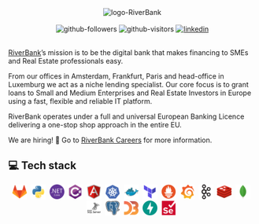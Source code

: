  
<div id="header" align="center">
  <img src="https://www.riverbank.eu/assets/images/logo.svg" alt="logo-RiverBank" aria-label="logo-riverbank" width="300"/>
</div>
<div id="badges" align="center">
  <br>
  <img src="https://img.shields.io/github/followers/RiverBank-Eu?style=social" alt="github-followers"/>
  <img src="https://visitor-badge.laobi.icu/badge?page_id=RiverBank-Eu.RiverBank-Eu" alt="github-visitors"/>
  <a href="https://www.linkedin.com/company/riverbank-s.a./">
    <img src="https://img.shields.io/badge/-LinkedIn-%230177B5?style=flat&logo=linkedin" alt="linkedin"/>
  </a>
  <br><br>
</div>

  
[RiverBank]’s mission is to be the digital bank that makes financing to SMEs and Real Estate professionals easy. 

From our offices in Amsterdam, Frankfurt, Paris and head-office in Luxemburg we act as a niche lending specialist. Our core focus is to grant loans to Small and Medium Enterprises and Real Estate Investors in Europe using a fast, flexible and reliable IT platform. 

RiverBank operates under a full and universal European Banking Licence delivering a one-stop shop approach in the entire EU. 

We are hiring! :rocket: Go to [RiverBank Careers] for more information.


## :computer: Tech stack
<div align="center">
  <img src="https://github.com/devicons/devicon/blob/master/icons/gitlab/gitlab-original.svg" title="gitlab" alt="gitlab" width="30" height="30"/>&nbsp;
  <img src="https://github.com/devicons/devicon/blob/master/icons/python/python-original.svg" title="python" alt="python" width="30" height="30"/>&nbsp;
  <img src="https://github.com/devicons/devicon/blob/master/icons/dotnetcore/dotnetcore-original.svg" title="dotnetcore" alt="dotnetcore" width="30" height="30"/>&nbsp;
  <img src="https://github.com/devicons/devicon/blob/master/icons/csharp/csharp-original.svg" title="csharp" alt="csharp" width="30" height="30"/>&nbsp;
  <img src="https://github.com/devicons/devicon/blob/master/icons/angularjs/angularjs-original.svg" title="angularjs" alt="angularjs" width="30" height="30"/>&nbsp;
  <img src="https://github.com/devicons/devicon/blob/master/icons/kubernetes/kubernetes-plain.svg" title="kubernetes" alt="kubernetes" width="30" height="30"/>&nbsp;
  <img src="https://github.com/devicons/devicon/blob/master/icons/docker/docker-original.svg" title="docker" alt="docker" width="30" height="30"/>&nbsp;
  <img src="https://github.com/devicons/devicon/blob/master/icons/terraform/terraform-original.svg" title="terraform" alt="terraform" width="30" height="30"/>&nbsp;
  <img src="https://github.com/devicons/devicon/blob/master/icons/prometheus/prometheus-original.svg" title="prometheus" alt="prometheus" width="30" height="30"/>&nbsp;
  <img src="https://github.com/devicons/devicon/blob/master/icons/grafana/grafana-original.svg" title="grafana" alt="grafana" width="30" height="30"/>&nbsp;
  <img src="https://github.com/devicons/devicon/blob/master/icons/apachekafka/apachekafka-original.svg" title="apachekafka" alt="apachekafka" width="30" height="30"/>&nbsp;
  <img src="https://github.com/devicons/devicon/blob/master/icons/redis/redis-original.svg" title="redis" alt="redis" width="30" height="30"/>&nbsp;
  <img src="https://github.com/devicons/devicon/blob/master/icons/mongodb/mongodb-original.svg" title="mongodb" alt="mongodb" width="30" height="30"/>&nbsp;
  <img src="https://github.com/devicons/devicon/blob/master/icons/microsoftsqlserver/microsoftsqlserver-plain-wordmark.svg" title="microsoftsqlserver" alt="microsoftsqlserver" width="30" height="30"/>&nbsp;
  <img src="https://github.com/devicons/devicon/blob/master/icons/postgresql/postgresql-original.svg" title="postgresql" alt="postgresql" width="30" height="30"/>&nbsp;
  <img src="https://github.com/devicons/devicon/blob/master/icons/d3js/d3js-original.svg" title="d3js" alt="d3js" width="30" height="30"/>&nbsp;
  <img src="https://github.com/devicons/devicon/blob/master/icons/fastapi/fastapi-original.svg" title="fastapi" alt="fastapi" width="30" height="30"/>&nbsp;
  <img src="https://github.com/devicons/devicon/blob/master/icons/selenium/selenium-original.svg" title="selenium" alt="selenium" width="30" height="30"/>&nbsp;
</div>


[RiverBank]: https://www.riverbank.eu/
[RiverBank Careers]: https://www.riverbank.eu/careers
